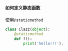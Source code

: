 ---
---

#### 如何定义静态函数

使用`@staticmethod`
```python
class Clazz(object):
    @staticmethod
    def f():
        print('hello!!!');
```
